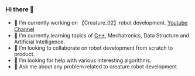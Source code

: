 ### Hi there 👋

<!--
**ImChong/ImChong** is a ✨ _special_ ✨ repository because its `README.md` (this file) appears on your GitHub profile.
Here are some ideas to get you started:
-->


- 🔭 I’m currently working on 【Creature_02】robot development. [Youtube Channel](https://www.youtube.com/channel/UCvgaY4CT1vo6QvgaJ-vQnWA)
- 🌱 I’m currently learning topics of [C++](https://imchong.github.io/CPP_LearningNotes.github.io/), Mechatronics, Data Structure and Artificial Intelligence. 
- 👯 I’m looking to collaborate on robot development from scratch to product.
- 🤔 I’m looking for help with various interesting algorithms.
- 💬 Ask me about any problem related to creature robot development.

<!--
- 📫 How to reach me: ...
- 😄 Pronouns: ...
- ⚡ Fun fact: ...
-->
